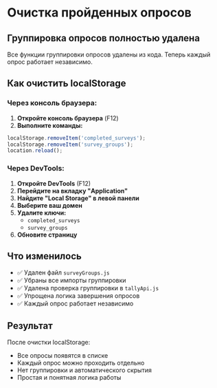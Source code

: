 # Очистка пройденных опросов

## Группировка опросов полностью удалена

Все функции группировки опросов удалены из кода. Теперь каждый опрос работает независимо.

## Как очистить localStorage

### Через консоль браузера:

1. **Откройте консоль браузера** (F12)
2. **Выполните команды:**
```javascript
localStorage.removeItem('completed_surveys');
localStorage.removeItem('survey_groups');
location.reload();
```

### Через DevTools:

1. **Откройте DevTools** (F12)
2. **Перейдите на вкладку "Application"**
3. **Найдите "Local Storage" в левой панели**
4. **Выберите ваш домен**
5. **Удалите ключи:**
   - `completed_surveys`
   - `survey_groups`
6. **Обновите страницу**

## Что изменилось

- ✅ Удален файл `surveyGroups.js`
- ✅ Убраны все импорты группировки
- ✅ Удалена проверка группировки в `tallyApi.js`
- ✅ Упрощена логика завершения опросов
- ✅ Каждый опрос работает независимо

## Результат

После очистки localStorage:
- Все опросы появятся в списке
- Каждый опрос можно проходить отдельно
- Нет группировки и автоматического скрытия
- Простая и понятная логика работы
